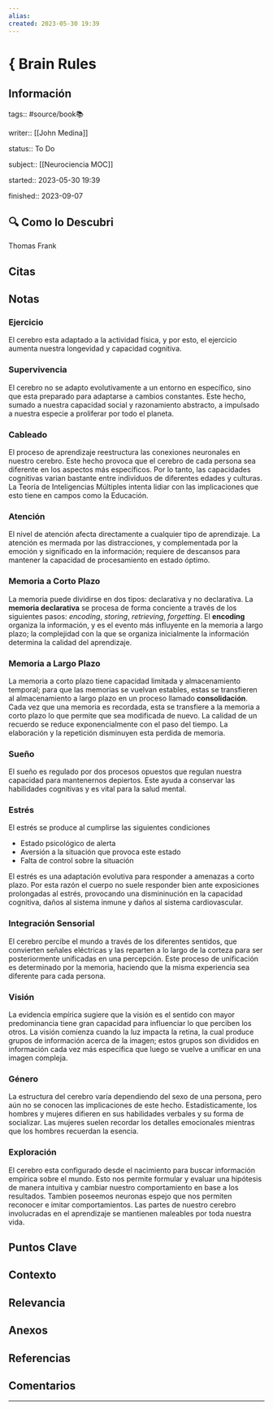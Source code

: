 ```yaml
---
alias: 
created: 2023-05-30 19:39
---
```

# { Brain Rules
## Información
tags:: #source/book📚 

writer:: [[John Medina]]

status:: To Do

subject:: [[Neurociencia MOC]]

started:: 2023-05-30 19:39

finished:: 2023-09-07 

## 🔍 Como lo Descubri
Thomas Frank

## Citas

## Notas
### Ejercicio
El cerebro esta adaptado a la actividad física, y por esto, el ejercicio aumenta nuestra longevidad y capacidad cognitiva.

### Supervivencia
El cerebro no se adapto evolutivamente a un entorno en específico, sino que esta preparado  para adaptarse a cambios constantes. Este hecho, sumado a nuestra capacidad social y razonamiento abstracto, a impulsado a nuestra especie a proliferar por todo el planeta.

### Cableado
El proceso de aprendizaje reestructura las conexiones neuronales en nuestro cerebro. Este hecho provoca que el cerebro de cada persona sea diferente en los aspectos más específicos. Por lo tanto, las capacidades cognitivas varian bastante entre individuos de diferentes edades y culturas. La Teoría de Inteligencias Múltiples intenta lidiar con las implicaciones que esto tiene en campos como la Educación.

### Atención
El nivel de atención afecta directamente a cualquier tipo de aprendizaje. La atención es mermada por las distracciones, y complementada por la emoción y significado en la información; requiere de descansos para mantener la capacidad de procesamiento en estado óptimo.

### Memoria a Corto Plazo
La memoria puede dividirse en dos tipos: declarativa y no declarativa. La **memoria declarativa** se procesa de forma conciente a través de los siguientes pasos: *encoding*, *storing*, *retrieving*, *forgetting*. El **encoding** organiza la información, y es el evento más influyente en la memoria a largo plazo; la complejidad con la que se organiza inicialmente la información determina la calidad del aprendizaje.

### Memoria a Largo Plazo
La memoria a corto plazo tiene capacidad limitada y almacenamiento temporal; para que las memorias se vuelvan estables, estas se transfieren al almacenamiento a largo plazo en un proceso llamado **consolidación**. Cada vez que una memoria es recordada, esta se transfiere a la memoria a corto plazo lo que permite que sea modificada de nuevo. La calidad de un recuerdo se reduce exponencialmente con el paso del tiempo. La elaboración y la repetición disminuyen esta perdida de memoria.

### Sueño
El sueño es regulado por dos procesos opuestos que regulan nuestra capacidad para mantenernos depiertos. Este ayuda a conservar las habilidades cognitivas y es vital para la salud mental.

### Estrés
El estrés se produce al cumplirse las siguientes condiciones
- Estado psicológico de alerta
- Aversión a la situación que provoca este estado
- Falta de control sobre la situación

El estrés es una adaptación evolutiva para responder a amenazas a corto plazo. Por esta razón el cuerpo no suele responder bien ante exposiciones prolongadas al estrés, provocando una dismininución en la capacidad cognitiva, daños al sistema inmune y daños al sistema cardiovascular.

### Integración Sensorial
El cerebro percibe el mundo a través de los diferentes sentidos, que convierten señales eléctricas y las reparten a lo largo de la corteza para ser posteriormente unificadas en una percepción. Este proceso de unificación es determinado por la memoria, haciendo que la misma experiencia sea diferente para cada persona.

### Visión
La evidencia empírica sugiere que la visión es el sentido con mayor predominancia tiene gran capacidad para influenciar lo que perciben los otros. La visión comienza cuando la luz impacta la retina, la cual produce grupos de información acerca de la imagen; estos grupos son divididos en información cada vez más especifica que luego se vuelve a unificar en una imagen compleja.

### Género
La estructura del cerebro varía dependiendo del sexo de una persona, pero aún no se conocen las implicaciones de este hecho. Estadísticamente, los hombres y mujeres difieren en sus habilidades verbales y su forma de socializar. Las mujeres suelen recordar los detalles emocionales mientras que los hombres recuerdan la esencia.

### Exploración
El cerebro esta configurado desde el nacimiento para buscar información empírica sobre el mundo. Esto nos permite formular y evaluar una hipótesis de manera intuitiva y cambiar nuestro comportamiento en base a los resultados. Tambien poseemos neuronas espejo que nos permiten reconocer e imitar comportamientos. Las partes de nuestro cerebro involucradas en el aprendizaje se mantienen maleables por toda nuestra vida.
## Puntos Clave

## Contexto

## Relevancia

## Anexos

## Referencias

## Comentarios
___

